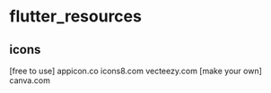 # flutter_resources

#####
icons
-----
[free to use]
appicon.co
icons8.com
vecteezy.com
[make your own]
canva.com

